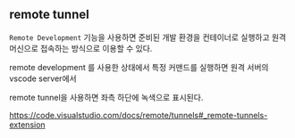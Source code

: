 
## 

## remote tunnel

`Remote Development` 기능을 사용하면 준비된 개발 환경을 컨테이너로 실행하고 원격 머신으로 접속하는 방식으로 이용할 수 있다.

remote development 를 사용한 상태에서 특정 커맨드를 실행하면 원격 서버의 vscode server에서 

remote tunnel을 사용하면 좌측 하단에 녹색으로 표시된다.

https://code.visualstudio.com/docs/remote/tunnels#_remote-tunnels-extension